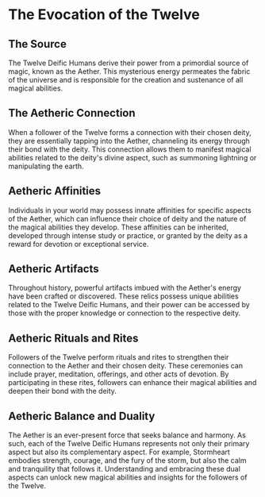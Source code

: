 # The Evocation of the Twelve

## The Source

The Twelve Deific Humans derive their power from a primordial source of magic, known as the Aether. This mysterious energy permeates the fabric of the universe and is responsible for the creation and sustenance of all magical abilities.

## The Aetheric Connection

When a follower of the Twelve forms a connection with their chosen deity, they are essentially tapping into the Aether, channeling its energy through their bond with the deity. This connection allows them to manifest magical abilities related to the deity's divine aspect, such as summoning lightning or manipulating the earth.

## Aetheric Affinities

Individuals in your world may possess innate affinities for specific aspects of the Aether, which can influence their choice of deity and the nature of the magical abilities they develop. These affinities can be inherited, developed through intense study or practice, or granted by the deity as a reward for devotion or exceptional service.

## Aetheric Artifacts

Throughout history, powerful artifacts imbued with the Aether's energy have been crafted or discovered. These relics possess unique abilities related to the Twelve Deific Humans, and their power can be accessed by those with the proper knowledge or connection to the respective deity.

## Aetheric Rituals and Rites

Followers of the Twelve perform rituals and rites to strengthen their connection to the Aether and their chosen deity. These ceremonies can include prayer, meditation, offerings, and other acts of devotion. By participating in these rites, followers can enhance their magical abilities and deepen their bond with the deity.

## Aetheric Balance and Duality

The Aether is an ever-present force that seeks balance and harmony. As such, each of the Twelve Deific Humans represents not only their primary aspect but also its complementary aspect. For example, Stormheart embodies strength, courage, and the fury of the storm, but also the calm and tranquility that follows it. Understanding and embracing these dual aspects can unlock new magical abilities and insights for the followers of the Twelve.
